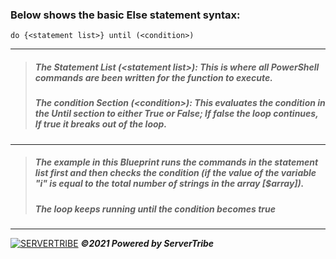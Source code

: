 ### **Below shows the basic Else statement syntax:**
```
do {<statement list>} until (<condition>)
```
---
> ##### The Statement List *(\<statement list>)*: This is where all PowerShell commands are been written for the function to execute.
> ##### The condition Section *(\<condition>)*: This evaluates the condition in the Until section to either True or False; If false the loop continues, If true it breaks out of the loop.
---
> ##### The example in this Blueprint runs the commands in the statement list first and then checks the condition *(if the value of the variable "i" is equal to the total number of strings in the array [$array])*.
> ##### The loop keeps running until the condition becomes true
---
[![SERVERTRIBE](https://www.servertribe.com/wp-content/themes/mars/assets/images/attune_logo.svg)](https://www.servertribe.com/)
***&copy;2021 Powered by ServerTribe***
